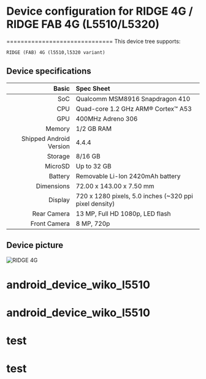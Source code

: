 Device configuration for RIDGE 4G / RIDGE FAB 4G  (L5510/L5320)
========================================================
==============================
This device tree supports:

    RIDGE (FAB) 4G (l5510,l5320 variant)

## Device specifications

Basic   | Spec Sheet
-------:|:-------------------------
SoC     | Qualcomm MSM8916 Snapdragon 410
CPU     | Quad-core 1.2 GHz ARM® Cortex™ A53
GPU     | 400MHz Adreno 306
Memory  | 1/2 GB RAM
Shipped Android Version | 4.4.4
Storage | 8/16 GB
MicroSD | Up to 32 GB
Battery | Removable Li-Ion 2420mAh battery
Dimensions | 72.00 x 143.00 x 7.50 mm
Display | 720 x 1280 pixels, 5.0 inches (~320 ppi pixel density)
Rear Camera | 13 MP, Full HD 1080p, LED flash
Front Camera | 8 MP, 720p

## Device picture

![RIDGE 4G](https://d2giyh01gjb6fi.cloudfront.net/default/0001/04/thumb_3203_default_big.png "RIDGE 4G")
# android_device_wiko_l5510
# android_device_wiko_l5510
# test
# test
